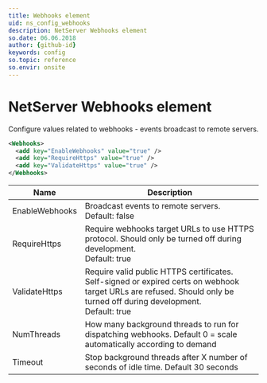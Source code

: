 ```yaml
---
title: Webhooks element
uid: ns_config_webhooks
description: NetServer Webhooks element
so.date: 06.06.2018
author: {github-id}
keywords: config
so.topic: reference
so.envir: onsite
---
```


# NetServer Webhooks element

Configure values related to webhooks - events broadcast to remote servers.

```XML
<Webhooks>
  <add key="EnableWebhooks" value="true" />
  <add key="RequireHttps" value="true" />
  <add key="ValidateHttps" value="true" />
</Webhooks>
```

| Name | Description |
|---|---|
| EnableWebhooks | Broadcast events to remote servers.<br>Default: false |
| RequireHttps | Require webhooks target URLs to use HTTPS protocol. Should only be turned off during development.<br>Default: true |
| ValidateHttps | Require valid public HTTPS certificates. Self-signed or expired certs on webhook target URLs are refused. Should only be turned off during development.<br>Default: true |
| NumThreads | How many background threads to run for dispatching webhooks. Default 0 = scale automatically according to demand |
| Timeout | Stop background threads after X number of seconds of idle time. Default 30 seconds |
